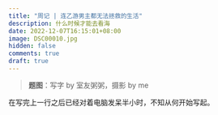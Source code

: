 ```yaml
---
title: "周记 | 连乙游男主都无法拯救的生活"
description: 什么时候才能去看海
date: 2022-12-07T16:15:01+08:00
image: DSC00010.jpg 
hidden: false
comments: true
draft: true
---
```

> **题图**：写字 by 室友粥粥，摄影 by me

在写完上一行之后已经对着电脑发呆半小时，不知从何开始写起。